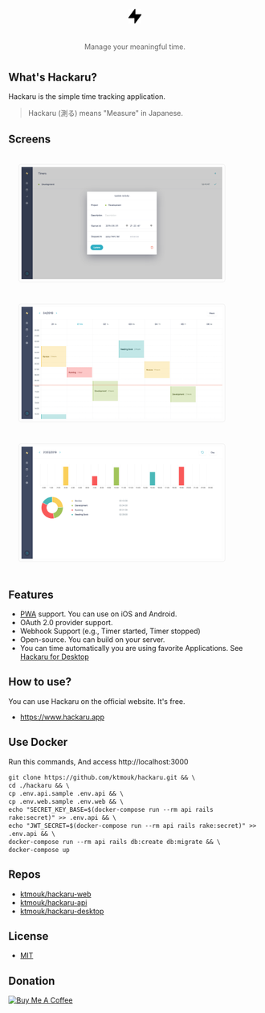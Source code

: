 <div style="text-align: center; margin: 40px 0;">
  <img src="./docs/images/logo.png" width="26" style="margin: 20px" />  
  <p style="color: #666;">Manage your meaningful time.</p>
</div>

## What's Hackaru?
Hackaru is the simple time tracking application.
> Hackaru (測る) means "Measure" in Japanese.

## Screens

<img src="./docs/images/home_screen.png" width="400" style="border: 1px #eee solid; padding: 5px; border-radius: 5px; margin: 20px" />  
<img src="./docs/images/calendar_screen.png" width="400" style="border: 1px #eee solid; padding: 5px; border-radius: 5px; margin: 20px" />  
<img src="./docs/images/report_screen.png" width="400" style="border: 1px #eee solid; padding: 5px; border-radius: 5px; margin: 20px" />  

## Features

- [PWA](https://developers.google.com/web/progressive-web-apps/)  support. You can use on iOS and Android.
- OAuth 2.0 provider support.
- Webhook Support (e.g., Timer started, Timer stopped)
- Open-source. You can build on your server.
- You can time automatically you are using favorite Applications. See [Hackaru for Desktop](https://github.com/ktmouk/hackaru-desktop)

## How to use?
You can use Hackaru on the official website. It's free.
- https://www.hackaru.app

## Use Docker

Run this commands, And access http://localhost:3000
```
git clone https://github.com/ktmouk/hackaru.git && \
cd ./hackaru && \
cp .env.api.sample .env.api && \
cp .env.web.sample .env.web && \
echo "SECRET_KEY_BASE=$(docker-compose run --rm api rails rake:secret)" >> .env.api && \
echo "JWT_SECRET=$(docker-compose run --rm api rails rake:secret)" >> .env.api && \
docker-compose run --rm api rails db:create db:migrate && \
docker-compose up
```

## Repos
- [ktmouk/hackaru-web](https://github.com/ktmouk/hackaru-web)
- [ktmouk/hackaru-api](https://github.com/ktmouk/hackaru-api)
- [ktmouk/hackaru-desktop](https://github.com/ktmouk/hackaru-desktop)

## License
- [MIT](./LICENSE)

## Donation
<a href="https://www.buymeacoffee.com/T4KDHBPV6"><img src="https://www.buymeacoffee.com/assets/img/custom_images/orange_img.png" alt="Buy Me A Coffee" style="height: auto !important;width: auto !important;" ></a>  
